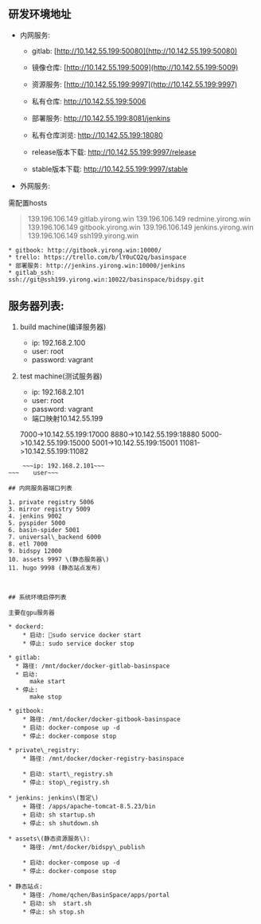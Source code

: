## 研发环境地址


- 内网服务:

    * gitlab: [http://10.142.55.199:50080](http://10.142.55.199:50080)
    * 镜像仓库: [http://10.142.55.199:5009](http://10.142.55.199:5009)
    * 资源服务: [http://10.142.55.199:9997](http://10.142.55.199:9997)
    * 私有仓库: http://10.142.55.199:5006
    * 部署服务: http://10.142.55.199:8081/jenkins
    * 私有仓库浏览: http://10.142.55.199:18080

    * release版本下载: http://10.142.55.199:9997/release
    * stable版本下载: http://10.142.55.199:9997/stable
    
- 外网服务:

需配置hosts
>139.196.106.149 gitlab.yirong.win
>139.196.106.149 redmine.yirong.win
>139.196.106.149 gitbook.yirong.win
>139.196.106.149 jenkins.yirong.win
>139.196.106.149 ssh199.yirong.win

    * gitbook: http://gitbook.yirong.win:10000/
    * trello: https://trello.com/b/lY0uCQ2q/basinspace
    * 部署服务: http://jenkins.yirong.win:10000/jenkins
    * gitlab_ssh: 	ssh://git@ssh199.yirong.win:10022/basinspace/bidspy.git
    
    

## 服务器列表:

1. build machine(编译服务器)
    + ip: 192.168.2.100
    + user: root
    + password: vagrant

2. test machine(测试服务器)
    + ip: 192.168.2.101
    + user: root
    + password: vagrant
    + 端口映射10.142.55.199
    
    7000->10.142.55.199:17000
    8880->10.142.55.199:18880
    5000->10.142.55.199:15000
    5001->10.142.55.199:15001
    11081->10.142.55.199:11082
    
~~~3. s01 machine~~~
    ~~~ip: 192.168.2.101~~~
~~~    user~~~

## 内网服务器端口列表

1. private registry 5006
3. mirror registry 5009
4. jenkins 9002
5. pyspider 5000
6. basin-spider 5001
7. universal\_backend 6000
8. etl 7000
9. bidspy 12000
10. assets 9997 \(静态服务器\)
11. hugo 9998 (静态站点发布)



## 系统环境启停列表

主要在gpu服务器

* dockerd:
    * 启动: sudo service docker start
    * 停止: sudo service docker stop

* gitlab: 
  * 路径: /mnt/docker/docker-gitlab-basinspace
  * 启动:
      make start
  * 停止:
      make stop

* gitbook: 
    * 路径: /mnt/docker/docker-gitbook-basinspace
    * 启动: docker-compose up -d
    * 停止: docker-compose stop

* private\_registry:        
    * 路径: /mnt/docker/docker-registry-basinspace

    * 启动: start\_registry.sh 
    * 停止: stop\_registry.sh

* jenkins: jenkins\(暂定\)
    + 路径: /apps/apache-tomcat-8.5.23/bin
    + 启动: sh startup.sh
    + 停止: sh shutdown.sh

* assets\(静态资源服务\): 
    * 路径: /mnt/docker/bidspy\_publish

    * 启动: docker-compose up -d
    * 停止: docker-compose stop

* 静态站点:
    * 路径: /home/qchen/BasinSpace/apps/portal
    * 启动: sh  start.sh
    * 停止: sh stop.sh



